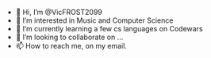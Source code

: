 - 👋 Hi, I’m @VicFROST2099
- 👀 I’m interested in Music and Computer Science
- 🌱 I’m currently learning a few cs languages on Codewars
- 💞️ I’m looking to collaborate on ...
- 📫 How to reach me, on my email.

<!---
VicFROST2099/VicFROST2099 is a ✨ special ✨ repository because its `README.md` (this file) appears on your GitHub profile.
You can click the Preview link to take a look at your changes.
--->
